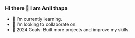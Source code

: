 ### Hi there 👋 I am Anil thapa

- 🌱 I’m currently learning.
- 👯 I’m looking to collaborate on.
- 🥅 2024 Goals: Built more projects and improve my skills.



